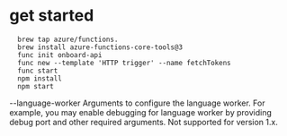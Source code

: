 # get started
```
  brew tap azure/functions. 
  brew install azure-functions-core-tools@3 
  func init onboard-api 
  func new --template 'HTTP trigger' --name fetchTokens 
  func start 
  npm install  
  npm start  
```

--language-worker
Arguments to configure the language worker. For example, you may enable debugging for language worker by providing debug port and other required arguments. Not supported for version 1.x.
